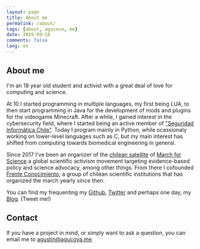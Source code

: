 ```yaml
---
layout: page
title: About me
permalink: /about/
tags: [about, agucova, me]
date: 2019-09-16
comments: false
lang: en
---
```

## About me
I'm an 18 year old student and activist with a great deal of love for computing and science.

At 10 I started programming in multiple languages, my first being LUA, to then start programming in Java for the development of mods and plugins for the videogame Minecraft. After a while, I gained interest in the cybersecurity field, where I started being an active member of ["Seguridad Informática Chile"](https://hacking.cl). Today I program mainly in Python, while ocassionaly working on lower-level languages such as C, but my main interest has shifted from computing towards biomedical engineering in general.

Since 2017 I've been an organizer of the [chilean satellite](https://marchaporlaciencia.cl/) of [March for Science](https://marchforscience.com/) a global scientific activism movement targeting evidence-based policy and science advocacy, among other things. From there I cofounded [Frente Conocimiento](https://frenteconocimiento.cl), a group of chilean scientific institutions that has organized the march yearly since then.

You can find my frequenting my [Github](https://github.com/agucova), [Twitter](https://twitter.com/austinc3301) and perhaps one day, my [Blog](https://agucova.github.io/posts/). (Tweet me!)

## Contact

If you have a project in mind, or simply want to ask a question, you can email me to [agustin@agucova.me](mailto:agustin@agucova.me).
